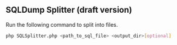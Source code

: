 SQLDump Splitter (draft version)
-------------------------------------
Run the following command to split into files.

```bash
php SQLSplitter.php <path_to_sql_file> <output_dir>[optional] 
```
